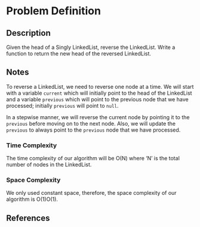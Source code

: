 # Problem Definition

## Description

Given the head of a Singly LinkedList, reverse the LinkedList. Write a function to return the new head of the reversed LinkedList.

## Notes

To reverse a LinkedList, we need to reverse one node at a time. We will start with a variable `current` which will initially point to the head of the LinkedList and a variable `previous` which will point to the previous node that we have processed; initially `previous` will point to `null`.

In a stepwise manner, we will reverse the current node by pointing it to the `previous` before moving on to the next node. Also, we will update the `previous` to always point to the `previous` node that we have processed.

### Time Complexity

The time complexity of our algorithm will be O(N) where ‘N’ is the total number of nodes in the LinkedList.

### Space Complexity

We only used constant space, therefore, the space complexity of our algorithm is O(1)O(1).

## References

